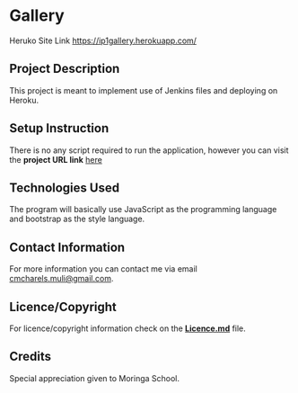 # Gallery

Heruko Site Link https://ip1gallery.herokuapp.com/

<!--Project Description  -->

## Project Description

This project is meant to implement use of Jenkins files and deploying on Heroku.

## Setup Instruction

There is no any script required to run the application, however you can visit the <strong>project URL link</strong> [here](https://ip1gallery.herokuapp.com/)


## Technologies Used

The program will basically use JavaScript as the programming language and bootstrap as the style language.

## Contact Information

For more information you can contact me via email <span>cmcharels.muli@gmail.com</span>.

## Licence/Copyright
For licence/copyright information check on the <a href="LICENCE.md"><strong>Licence.md</strong></a> file.

## Credits
Special appreciation given to Moringa School.


